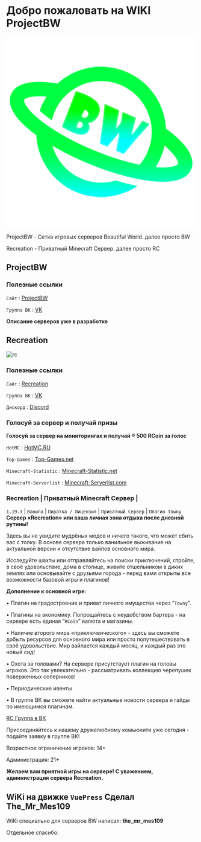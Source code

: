 # Добро пожаловать на WIKI ProjectBW

<!-- you don't need to prepend `/bar/` to `/images/hero.png` manually -->
![projectbw logo](/images/hero.png)

ProjectBW - Сетка игровых серверов Beautiful World. далее просто BW

Recreation - Приватный Minecraft Сервер. далее просто RC

## ProjectBW

### Полезные ссылки

`Сайт` : [ProjectBW](https://projectbw.ru/)

`Группа ВК` : [VK](https://vk.com/projectbw)

**Описание серверов уже в разработке** 

## Recreation

![rc](/images/rc/rc1920х600.jpg)

### Полезные ссылки

`Сайт` : [Recreation](https://recreation.projectbw.ru)

`Группа ВК` : [VK](https://vk.com/recreation_mine)

`Дискорд` : [Discord](https://discord.gg/WQJcsysUmN)

### Голосуй за сервер и получай призы

**Голосуй за сервер на мониторингах и получай ® 500 RCoin за голос**

`HotMC` : [HotMC.RU](https://hotmc.ru/minecraft-server-240076)

`Top-Games` : [Top-Games.net](https://ru.top-games.net/minecraft/vote/recreation)

`Minecraft-Statistic` : [Minecraft-Statistic.net](https://minecraft-statistic.net/ru/server/Recreation.html)

`Minecraft-Serverlist` : [Minecraft-Serverlist.com](https://minecraft-serverlist.com/server/422)

### **Recreation | Приватный Minecraft Сервер |**
`1.19.3` | `Ванила` | `Пиратка / Лицензия` | `Приватный Сервер` | `Плагин Towny`
**Сервер «Recreation» или ваша личная зона отдыха после дневной рутины!**

Здесь вы не увидите мудрёных модов и ничего такого, что может сбить вас с толку. В основе сервера только ванильное выживание на актуальной версии и отсутствие вайпов основного мира.

Исследуйте шахты или отправляйтесь на поиски приключений, стройте, в своё удовольствие, дома в столице, живите отшельником в диких землях или основывайте с друзьями города - перед вами открыты все возможности базовой игры и плагинов!

**Дополнение к основной игре:**

• Плагин на градостроение и приват личного имущества через “`Towny`”.

• Плагины на экономику. Попрощайтесь с неудобством бартера - на сервере есть единая “`RCoin`” валюта и магазины.

• Наличие второго мира «приключенческого» - здесь вы сможете добыть ресурсов для основного мира или просто попутешествовать в своё удовольствие. Мир вайпается каждый месяц, и каждый раз это новый сид!

• Охота за головами? На сервере присутствует плагин на головы игроков. Это так увлекательно - рассматривать коллекцию черепушек поверженных соперников!

• Периодические ивенты

• В группе ВК вы сможете найти актуальные новости сервера и гайды по имеющимся плагинам.

[RC Группа в ВК](https://vk.com/recreation_mine)

Присоединяйтесь к нашему дружелюбному комьюнити уже сегодня - подайте заявку в группе ВК!

Возрастное ограничение игроков: 14+

Администрация: 21+

**Желаем вам приятной игры на сервере!
C уважением, администрация сервера Recreation.**

## WiKi на движке `VuePress` Сделал The_Mr_Mes109
WiKi специально для серверов BW написал: 
**the_mr_mes109** 

Отдельное спасибо:


